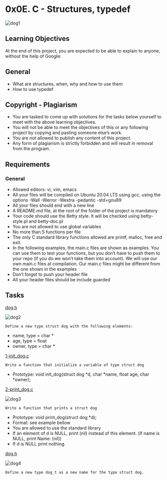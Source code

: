 # 0x0E. C - Structures, typedef
![dog1](https://user-images.githubusercontent.com/85158665/212694761-de41b199-bfda-46da-9a3d-c5990099f43d.jpg)

## Learning Objectives
At the end of this project, you are expected to be able to explain to anyone, without the help of Google:

## General
* What are structures, when, why and how to use them
* How to use typedef

## Copyright - Plagiarism
* You are tasked to come up with solutions for the tasks below yourself to meet with the above learning objectives.
* You will not be able to meet the objectives of this or any following project by copying and pasting someone else’s work.
* You are not allowed to publish any content of this project.
* Any form of plagiarism is strictly forbidden and will result in removal from the program.

## Requirements
### General
* Allowed editors: vi, vim, emacs
* All your files will be compiled on Ubuntu 20.04 LTS using gcc, using the options -Wall -Werror -Wextra -pedantic -std=gnu89
* All your files should end with a new line
* A README.md file, at the root of the folder of the project is mandatory
* Your code should use the Betty style. It will be checked using betty-style.pl and betty-doc.pl
* You are not allowed to use global variables
* No more than 5 functions per file
* The only C standard library functions allowed are printf, malloc, free and exit.
* In the following examples, the main.c files are shown as examples. You can use them to test your functions, but you don’t have to push them to your repo (if you do we won’t take them into account). We will use our own main.c files at compilation. Our main.c files might be different from the one shown in the examples
* Don’t forget to push your header file
* All your header files should be include guarded


## Tasks
[dog.h](./dog.h)

![dog2](https://user-images.githubusercontent.com/85158665/212694910-4cc1f250-abee-43be-8c67-f0c01900642d.jpg)

```
Define a new type struct dog with the following elements:
```
* name, type = char *
* age, type = float
* owner, type = char *


[1-init_dog.c](./1-init_dog.c)
```
Write a function that initialize a variable of type struct dog
```
* Prototype: void init_dog(struct dog *d, char *name, float age, char *owner);



[2-print_dog.c](./2-print_dog.c)

![dog3](https://user-images.githubusercontent.com/85158665/212702419-a8a9b92a-f13f-4af6-a239-c8373adb9920.jpg)

```
Write a function that prints a struct dog
```
* Prototype: void print_dog(struct dog *d);
* Format: see example bellow
* You are allowed to use the standard library
* If an element of d is NULL, print (nil) instead of this element. (if name is NULL, print Name: (nil))
* If d is NULL print nothing.


[dog.h](./dog.h)

![dog4](https://user-images.githubusercontent.com/85158665/212711866-013b1bcf-642c-4c31-85a1-b4d2a2f977e3.jpg)

```
Define a new type dog_t as a new name for the type struct dog.
```

